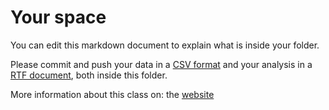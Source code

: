 # Your space 

You can edit this markdown document to explain what is inside your folder. 

Please commit and push your data  in a [CSV format](httpss://en.wikipedia.org/wiki/Comma-separated_values) and your analysis in a [RTF document](httpss://en.wikipedia.org/wiki/Rich_Text_Format), both inside this folder. 

More information about this class on: the [website](httpss://controverses.telecom-paristech.fr)


